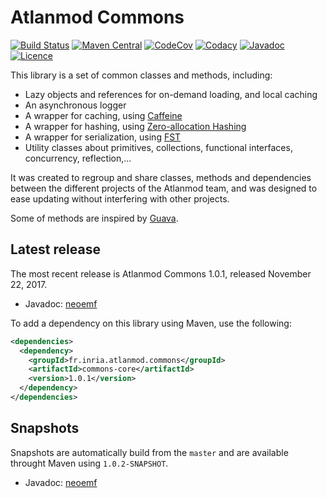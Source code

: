 Atlanmod Commons
===
[![Build Status](https://travis-ci.org/atlanmod/Commons.svg?branch=master)](https://travis-ci.org/atlanmod/Commons)
[![Maven Central](https://maven-badges.herokuapp.com/maven-central/fr.inria.atlanmod.commons/commons-core/badge.svg)](https://maven-badges.herokuapp.com/maven-central/fr.inria.atlanmod.commons/commons-core)
[![CodeCov](https://codecov.io/gh/atlanmod/Commons/branch/master/graph/badge.svg)](https://codecov.io/gh/atlanmod/Commons/branch/master)
[![Codacy](https://api.codacy.com/project/badge/Grade/d5df667a5b264f9e95ad0095719b7d6a)](https://www.codacy.com/app/atlanmod/Commons?utm_source=github.com&amp;utm_medium=referral&amp;utm_content=atlanmod/Commons&amp;utm_campaign=Badge_Grade)
[![Javadoc](https://img.shields.io/badge/javadoc--blue.svg)](https://atlanmod.github.io/Commons/releases/latest/doc/)
[![Licence](https://img.shields.io/badge/licence-EPL--2.0-blue.svg)](https://www.eclipse.org/legal/epl-2.0/)

This library is a set of common classes and methods, including:
-   Lazy objects and references for on-demand loading, and local caching
-   An asynchronous logger
-   A wrapper for caching, using [Caffeine][caffeine-home]
-   A wrapper for hashing, using [Zero-allocation Hashing][zah-home]
-   A wrapper for serialization, using [FST][fst-home]
-   Utility classes about primitives, collections, functional interfaces, concurrency, reflection,...

It was created to regroup and share classes, methods and dependencies between the different projects of the Atlanmod team, and was designed to ease updating without interfering with other projects.

Some of methods are inspired by [Guava][guava-home].

## Latest release

The most recent release is Atlanmod Commons 1.0.1, released November 22, 2017.
-   Javadoc: [neoemf][release-doc]

To add a dependency on this library using Maven, use the following:
```xml
<dependencies>
  <dependency>
    <groupId>fr.inria.atlanmod.commons</groupId>
    <artifactId>commons-core</artifactId>
    <version>1.0.1</version>
  </dependency>
</dependencies>
```


## Snapshots

Snapshots are automatically build from the `master` and are available throught Maven using `1.0.2-SNAPSHOT`.
-   Javadoc: [neoemf][snapshot-doc]


[release-doc]: https://atlanmod.github.io/Commons/releases/latest/doc/
[snapshot-doc]: https://atlanmod.github.io/Commons/releases/snapshot/doc/

[guava-home]: https://github.com/google/guava
[caffeine-home]: https://github.com/ben-manes/caffeine
[zah-home]: https://github.com/OpenHFT/Zero-Allocation-Hashing
[fst-home]: https://github.com/RuedigerMoeller/fast-serialization

